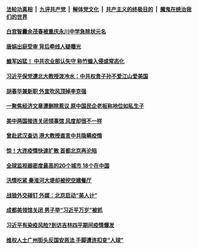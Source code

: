 

####  [法轮功真相](../../../../basic/blob/master/README.md?t=07291231) &nbsp;|&nbsp; [九评共产党](../../../../9ping.md/blob/master/README.md?t=07291231) &nbsp;|&nbsp; [解体党文化](../../../../jtdwh.md/blob/master/README.md?t=07291231)  &nbsp;|&nbsp; [共产主义的终极目的](../../../../gczydzjmd.md/blob/master/README.md?t=07291231) &nbsp;|&nbsp; [魔鬼在统治我们的世界](../../../../mgztzwmdsj.md/blob/master/README.md?t=07291231) 

#### [白宫智囊余茂春被重庆永川中学急除状元名](../pages/soh5/405715.md?t=07291231) 
#### [唐娟出庭受审 背后牵线人疑曝光](../pages/soh5/405682.md?t=07291231) 
#### [蝗军凶猛！ 中共农业部认失守 称竹蝗入侵或常态化](../pages/soh5/405556.md?t=07291231) 
#### [习近平保党遭北大教授泼冷水：中共权贵子孙不爱江山爱美国](../pages/soh5/405523.md?t=07291231) 
#### [胡春华兼新职 外宣吹风顶掉李克强 ](../pages/soh5/405514.md?t=07291231) 
#### [一聚焦经济文章遭删除惹议 原中国民企老板称地位如私生子](../pages/soh5/405493.md?t=07291231) 
#### [美中两国接连关闭领事馆 风度却很不一样](../pages/soh5/405475.md?t=07291231) 
#### [曾赴武汉查访 港大教授直言中共隐瞒疫情](../pages/soh5/405400.md?t=07291231) 
#### [惊！大连疫情快速扩散 首都北京再沦陷](../pages/soh5/405397.md?t=07291231) 
#### [全球监视器密度最高的20个城市 18个在中国](../pages/soh5/405391.md?t=07291231) 
#### [汛情吃紧 秦淮河大堤却被挖空建餐厅 ](../pages/soh5/405346.md?t=07291231) 
#### [战狼外交碰钉 外媒：北京启动“美人计”](../pages/soh5/405370.md?t=07291231) 
#### [成都美领馆关闭 男子举“习近平万岁”被抓](../pages/soh5/405358.md?t=07291231) 
#### [习近平有染疫风险?到访吉林四平期间疫情爆发](../pages/soh5/405349.md?t=07291231) 
#### [维权人士广州街头反国安恶法 手脚遭连扣变“人球”](../pages/soh5/405325.md?t=07291231) 
